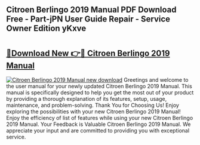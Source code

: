 ## Citroen Berlingo 2019 Manual PDF Download Free - Part-jPN User Guide Repair - Service Owner Edition yKxve

# <h2><a href="http://cf10872.oget.top/?id=Citroen+Berlingo+2019+Manual">🔗Download New 👉🔴 Citroen Berlingo 2019 Manual</a></h2>

[![Citroen Berlingo 2019 Manual new download](https://i.imgur.com/5g1atiW.png)](http://cf10872.oget.top/?id=Citroen+Berlingo+2019+Manual)
Greetings and welcome to the user manual for your newly updated Citroen Berlingo 2019 Manual. This manual is specifically designed to help you get the most out of your product by providing a thorough explanation of its features, setup, usage, maintenance, and problem-solving. Thank You for Choosing Us! Enjoy exploring the possibilities with your new Citroen Berlingo 2019 Manual! Enjoy the efficiency of list of features while using your new Citroen Berlingo 2019 Manual. Your Feedback is Valuable Citroen Berlingo 2019 Manual. We appreciate your input and are committed to providing you with exceptional service.
